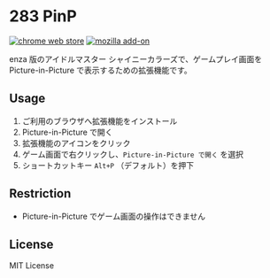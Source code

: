 # 283 PinP

[![chrome web store](https://img.shields.io/chrome-web-store/v/STORE_ID)](https://chromewebstore.google.com/detail/STORE_ID)
[![mozilla add-on](https://img.shields.io/amo/v/ADDON_ID)](https://addons.mozilla.org/ja/firefox/addon/ADDON_ID)

enza 版のアイドルマスター シャイニーカラーズで、ゲームプレイ画面を Picture-in-Picture で表示するための拡張機能です。

## Usage

1. ご利用のブラウザへ拡張機能をインストール
1. Picture-in-Picture で開く
  1. 拡張機能のアイコンをクリック
  1. ゲーム画面で右クリックし、`Picture-in-Picture で開く` を選択
  1. ショートカットキー `Alt+P` （デフォルト）を押下

## Restriction

- Picture-in-Picture でゲーム画面の操作はできません

## License

MIT License
